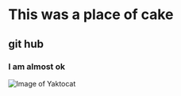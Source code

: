 # This was a place of cake
## git hub
### I am almost ok
![Image of Yaktocat](https://octodex.github.com/images/yaktocat.png)
